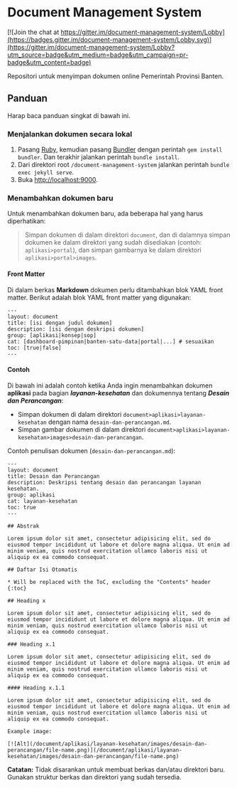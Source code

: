 # Document Management System

[![Join the chat at https://gitter.im/document-management-system/Lobby](https://badges.gitter.im/document-management-system/Lobby.svg)](https://gitter.im/document-management-system/Lobby?utm_source=badge&utm_medium=badge&utm_campaign=pr-badge&utm_content=badge)

Repositori untuk menyimpan dokumen online Pemerintah Provinsi Banten.

## Panduan

Harap baca panduan singkat di bawah ini.

### Menjalankan dokumen secara lokal

1. Pasang [Ruby](https://www.ruby-lang.org/en/documentation/installation/), kemudian pasang [Bundler](https://bundler.io/) dengan perintah `gem install bundler`. Dan terakhir jalankan perintah `bundle install`.
2. Dari direktori root `/document-management-system` jalankan perintah `bundle exec jekyll serve`.
3. Buka <http://localhost:9000>.

### Menambahkan dokumen baru

Untuk menambahkan dokumen baru, ada beberapa hal yang harus diperhatikan:

> Simpan dokumen di dalam direktori `document`, dan di dalamnya simpan dokumen ke dalam direktori yang sudah disediakan (contoh: `aplikasi>portal`), dan simpan gambarnya ke dalam direktori `aplikasi>portal>images`.

#### Front Matter

Di dalam berkas **Markdown** dokumen perlu ditambahkan blok YAML front matter. Berikut adalah blok YAML front matter yang digunakan:

```plaintext
---
layout: document
title: [isi dengan judul dokumen]
description: [isi dengan deskripsi dokumen]
group: [aplikasi|konsep|sop]
cat: [dashboard-pimpinan|banten-satu-data|portal|...] # sesuaikan
toc: [true|false]
---
```

#### Contoh

Di bawah ini adalah contoh ketika Anda ingin menambahkan dokumen **aplikasi** pada bagian ***layanan-kesehatan*** dan dokumennya tentang ***Desain dan Perancangan***:

- Simpan dokumen di dalam direktori `document>aplikasi>layanan-kesehatan` dengan nama `desain-dan-perancangan.md`.
- Simpan gambar dokumen di dalam direktori `document>aplikasi>layanan-kesehatan>images>desain-dan-perancangan`.

Contoh penulisan dokumen (`desain-dan-perancangan.md`):

```plaintext
---
layout: document
title: Desain dan Perancangan
description: Deskripsi tentang desain dan perancangan layanan kesehatan.
group: aplikasi
cat: layanan-kesehatan
toc: true
---

## Abstrak

Lorem ipsum dolor sit amet, consectetur adipisicing elit, sed do eiusmod tempor incididunt ut labore et dolore magna aliqua. Ut enim ad minim veniam, quis nostrud exercitation ullamco laboris nisi ut aliquip ex ea commodo consequat.

## Daftar Isi Otomatis

* Will be replaced with the ToC, excluding the "Contents" header
{:toc}

## Heading x

Lorem ipsum dolor sit amet, consectetur adipisicing elit, sed do eiusmod tempor incididunt ut labore et dolore magna aliqua. Ut enim ad minim veniam, quis nostrud exercitation ullamco laboris nisi ut aliquip ex ea commodo consequat.

### Heading x.1

Lorem ipsum dolor sit amet, consectetur adipisicing elit, sed do eiusmod tempor incididunt ut labore et dolore magna aliqua. Ut enim ad minim veniam, quis nostrud exercitation ullamco laboris nisi ut aliquip ex ea commodo consequat.

#### Heading x.1.1

Lorem ipsum dolor sit amet, consectetur adipisicing elit, sed do eiusmod tempor incididunt ut labore et dolore magna aliqua. Ut enim ad minim veniam, quis nostrud exercitation ullamco laboris nisi ut aliquip ex ea commodo consequat.

Example image:

[![Alt](/document/aplikasi/layanan-kesehatan/images/desain-dan-perancangan/file-name.png)](/document/aplikasi/layanan-kesehatan/images/desain-dan-perancangan/file-name.png)
```

**Catatan:** Tidak disarankan untuk membuat berkas dan/atau direktori baru. Gunakan struktur berkas dan direktori yang sudah tersedia.
